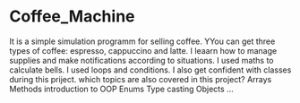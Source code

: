 # Coffee_Machine
It is a simple simulation programm for selling coffee. YYou can get three types of coffee: espresso, cappuccino and latte. I leaarn how to manage supplies and make notifications 
according to situations. I used maths to calculate bells.
I used loops and conditions. I also get confident with classes during this priject.
which topics are also covered in this project?
Arrays
Methods
introduction to OOP
Enums
Type casting
Objects
...
